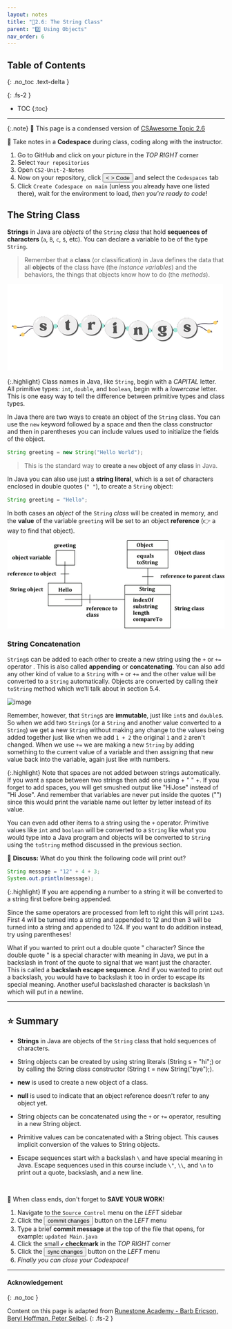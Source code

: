 ```yaml
---
layout: notes
title: "📓2.6: The String Class" 
parent: "2️⃣ Using Objects"
nav_order: 6
---
```


## Table of Contents
{: .no_toc .text-delta }

{: .fs-2 }
- TOC
{:toc}

---

{:.note}
📖 This page is a condensed version of [CSAwesome Topic 2.6](https://runestone.academy/ns/books/published/csawesome/Unit2-Using-Objects/topic-2-6-strings.html?mode=browsing) 

<div class="setup" markdown="block">

📝 Take notes in a **Codespace** during class, coding along with the instructor.

1. Go to GitHub and click on your picture in the _TOP RIGHT_ corner
2. Select `Your repositories`
3. Open `CS2-Unit-2-Notes`
5. Now on your repository, click <button type="button" name="button" class="btn btn-green"> < > Code </button> and select the `Codespaces` tab
6. Click `Create Codespace on main` (unless you already have one listed there), wait for the environment to load, _then you're ready to code_!

</div>


## The String Class


**Strings** in Java are _objects_ of the ``String`` _class_ that hold **sequences of characters** (`a`, `B`, `c`, `$`, etc). You can declare a variable to be of the type ``String``.

> Remember that a **class** (or classification) in Java defines the data that all **objects** of the class have (the _instance variables_) and the behaviors, the things that objects know how to do (the _methods_).

![image](figures/stringbracelet.png)

{:.highlight}
Class names in Java, like ``String``, begin with a _CAPITAL_ letter.  All primitive types: ``int``, ``double``, and ``boolean``, begin with a _lowercase_ letter. This is one easy way to tell the difference between primitive types and class types.

In Java there are two ways to create an object of the ``String`` class. You can use the ``new`` keyword followed by a space and then the class constructor and then in parentheses you can include values used to initialize the fields of the object. 

```java
String greeting = new String("Hello World");
```
> This is the standard way to **create a `new` object of any class** in Java.

<div class="imp" markdown="block">
  
In Java you can also use just a **string literal**, which is a set of characters enclosed in double quotes (``" "``), to create a ``String`` object:

```java
String greeting = "Hello";
```

</div>

In both cases an _object_ of the ``String`` _class_ will be created in memory, and the **value** of the variable `greeting` will be set to an object **reference** (👉 a way to find that object).

![image](figures/stringObject.png)

### String Concatenation

``String``s can be added to each other to create a new string using the ``+``
or ``+=`` operator . This is also called **appending** or **concatenating**. You
can also add any other kind of value to a ``String`` with ``+`` or ``+=`` and
the other value will be converted to a ``String`` automatically. Objects are
converted by calling their ``toString`` method which we'll talk about in section
5.4.

![image](https://i.etsystatic.com/42623235/r/il/0c61d4/5831105772/il_570xN.5831105772_8z3q.jpg)

Remember, however, that ``String``s are **immutable**, just like ``int``s and
``double``s. So when we add two ``String``s (or a ``String`` and another
value converted to a ``String``) we get a new ``String`` without making any
change to the values being added together just like when we add `1 + 2` the
original `1` and `2` aren't changed. When we use ``+=`` we are making a new
``String`` by adding something to the current value of a variable and then
assigning that new value back into the variable, again just like with numbers.

{:.highlight}
Note that spaces are not added between strings automatically.  If you want a space between two strings then add one using + " " +. If you forget to add spaces, you will get smushed output like "HiJose" instead of "Hi Jose".  And remember that variables are never put inside the quotes ("") since this would print the variable name out letter by letter instead of its value.

You can even add other items to a string using the ``+`` operator. Primitive
values like ``int`` and ``boolean`` will be converted to a ``String`` like what
you would type into a Java program and objects will be converted to ``String`` using the
``toString`` method discussed in the previous section.

<div class="task" markdown="block">

💬 **Discuss:** What do you think the following code will print out?

```java
String message = "12" + 4 + 3;
System.out.println(message);
```

</div>

{:.highlight}
If you are appending a number to a string it will be converted to a string first before being appended.

Since the same operators are processed from left to right this will print ``1243``.  First 4 will be turned into a string and appended to 12 and then 3 will be turned into a string and appended to 124.  If you want to do addition instead, try using parentheses!

What if you wanted to print out a double quote " character? Since the double quote " is a special character with meaning in Java, we put in a backslash in front of the quote to signal that we want just the character. This is called a **backslash escape sequence**. And if you wanted to print out a backslash, you would have to backslash it too in order to escape its special meaning. Another useful backslashed character is backslash \\n which will put in a newline.

   
---

## ⭐️ Summary

- **Strings** in Java are objects of the ``String`` class that hold sequences of characters.

- String objects can be created by using string literals (String s = "hi";) or by calling the String class constructor (String t = new String("bye");).

- **new** is used to create a new object of a class.
- **null** is used to indicate that an object reference doesn't refer to any object yet.

- String objects can be concatenated using the ``+`` or ``+=`` operator, resulting in a new String object.

- Primitive values can be concatenated with a String object. This causes implicit conversion of the values to String objects.

- Escape sequences start with a backslash ``\`` and have special meaning in Java. Escape sequences used in this course include ``\"``, ``\\``, and  ``\n`` to print out a quote, backslash, and a new line.

<br>

<div class="warn" markdown="block">

🛑 When class ends, don't forget to **SAVE YOUR WORK**!

1. Navigate to the `Source Control` menu on the _LEFT_ sidebar
2. Click the <button type="button" name="button" class="btn btn-green">commit changes</button> button on the _LEFT_ menu
3. Type a brief **commit message** at the top of the file that opens, for example: `updated Main.java`
4. Click the small `✔️` **checkmark** in the _TOP RIGHT_ corner
5. Click the <button type="button" name="button" class="btn btn-green">sync changes</button> button on the _LEFT_ menu
6. _Finally you can close your Codespace!_

</div>

---

#### Acknowledgement
{: .no_toc }

Content on this page is adapted from [Runestone Academy - Barb Ericson, Beryl Hoffman, Peter Seibel](https://runestone.academy/ns/books/published/csawesome/index.html?mode=browsing).
{: .fs-2 }
